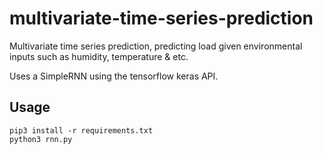 # multivariate-time-series-prediction
Multivariate time series prediction, predicting load given environmental inputs such as humidity, temperature & etc.

Uses a SimpleRNN using the tensorflow keras API.

## Usage
```
pip3 install -r requirements.txt
python3 rnn.py
```

